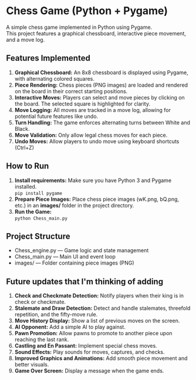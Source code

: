 <h1>Chess Game (Python + Pygame)</h1>

<p>
A simple chess game implemented in Python using Pygame.<br>
This project features a graphical chessboard, interactive piece movement, and a move log.
</p>

<h2>Features Implemented</h2>
<ol>
  <li><b>Graphical Chessboard:</b> An 8x8 chessboard is displayed using Pygame, with alternating colored squares.</li>
  <li><b>Piece Rendering:</b> Chess pieces (PNG images) are loaded and rendered on the board in their correct starting positions.</li>
  <li><b>Interactive Moves:</b> Players can select and move pieces by clicking on the board. The selected square is highlighted for clarity.</li>
  <li><b>Move Logging:</b> All moves are tracked in a move log, allowing for potential future features like undo.</li>
  <li><b>Turn Handling:</b> The game enforces alternating turns between White and Black.</li>
  <li><b>Move Validation:</b> Only allow legal chess moves for each piece.</li>
  <li><b>Undo Moves:</b> Allow players to undo move using keyboard shortcuts (Ctrl+Z) </li>
</ol>

<h2>How to Run</h2>
<ol>
  <li>
    <b>Install requirements:</b> Make sure you have Python 3 and Pygame installed.<br>
    <code>pip install pygame</code>
  </li>
  <li>
    <b>Prepare Piece Images:</b> Place chess piece images (wK.png, bQ.png, etc.) in an <b>images/</b> folder in the project directory.
  </li>
  <li>
    <b>Run the Game:</b><br>
    <code>python Chess_main.py</code>
  </li>
</ol>

<h2>Project Structure</h2>
<ul>
  <li>Chess_engine.py &mdash; Game logic and state management</li>
  <li>Chess_main.py &mdash; Main UI and event loop</li>
  <li>images/ &mdash; Folder containing piece images (PNG)</li>
</ul>

<h2>Future updates that I'm thinking of adding</h2>
<ol>
  <li><b>Check and Checkmate Detection:</b> Notify players when their king is in check or checkmate.</li>
  <li><b>Stalemate and Draw Detection:</b> Detect and handle stalemates, threefold repetition, and the fifty-move rule.</li>
  <li><b>Move History Display:</b> Show a list of previous moves on the screen.</li>
  <li><b>AI Opponent:</b> Add a simple AI to play against.</li>
  <li><b>Pawn Promotion:</b> Allow pawns to promote to another piece upon reaching the last rank.</li>
  <li><b>Castling and En Passant:</b> Implement special chess moves.</li>
  <li><b>Sound Effects:</b> Play sounds for moves, captures, and checks.</li>
  <li><b>Improved Graphics and Animations:</b> Add smooth piece movement and better visuals.</li>
  <li><b>Game Over Screen:</b> Display a message when the game ends.</li>
</ol>


